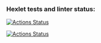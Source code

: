 ### Hexlet tests and linter status:
[![Actions Status](https://github.com/SquanchInHere/rails-project-65/actions/workflows/hexlet-check.yml/badge.svg)](https://github.com/SquanchInHere/rails-project-65/actions)

[![Actions Status](https://github.com/SquanchInHere/rails-project-65/actions/workflows/ci.yml/badge.svg)](https://github.com/SquanchInHere/rails-project-64/actions)